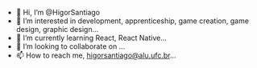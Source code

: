 - 👋 Hi, I’m @HigorSantiago
- 👀 I’m interested in development, apprenticeship, game creation, game design, graphic design...
- 🌱 I’m currently learning React, React Native...
- 💞️ I’m looking to collaborate on ...
- 📫 How to reach me, higorsantiago@alu.ufc.br...

<!---
HigorSantiago/HigorSantiago is a ✨ special ✨ repository because its `README.md` (this file) appears on your GitHub profile.
You can click the Preview link to take a look at your changes.
--->
